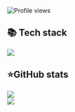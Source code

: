 ![Profile views](https://visitor-badge.glitch.me/badge?page_id=HardProgrammerGod)

 <summary><h2><b>📚 Tech stack</b></h2></summary>
  <p>
    <img src="https://skillicons.dev/icons?i=py,cpp,js,react,html,css,mongo&perline=7" />
  </p>
</details>


  <summary><h2><b>⭐GitHub stats</b></h2></summary>
  <p>
   <img src="https://github-readme-stats.vercel.app/api/top-langs/?username=HardProgrammerGod&theme=dracula&layout=compact&hide_border=true&bg_color=00000000" />
   <br>
   <img src="https://github-readme-stats.vercel.app/api?username=HardProgrammerGod&count_private=true&show_icons=true&theme=dracula&hide_border=true&bg_color=00000000" />
  </p>
</details>

